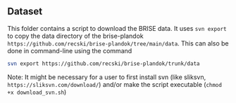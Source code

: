 ## Dataset

This folder contains a script to download the BRISE data. It uses `svn export` to copy the data directory of the brise-plandok `https://github.com/recski/brise-plandok/tree/main/data`. This can also be done in command-line using the command
```bash
svn export https://github.com/recski/brise-plandok/trunk/data
```
Note: It might be necessary for a user to first install svn (like sliksvn, `https://sliksvn.com/download/`) and/or make the script executable (`chmod +x download_svn.sh`)
